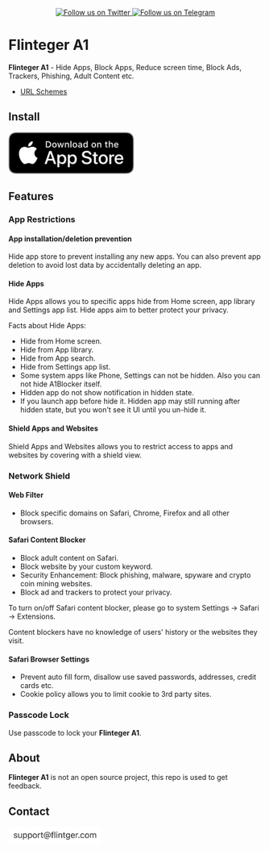 <!--
<p align="center"> 
  <a href="https://apps.apple.com/app/id1645472970">
    <img src="static/a1blocker-en-1200x628.png" alt="A1Blocker" style="width: 800px; " />
  </a>
</p>
-->
<p align="center">
  <a href="https://twitter.com/flinteger">
    <img src="https://img.shields.io/badge/@flinteger-blue?logo=Twitter" alt="Follow us on Twitter" />
  </a>
  <a href="https://t.me/a1blocker">
    <img src="https://img.shields.io/badge/@a1blocker-blue?logo=Telegram" alt="Follow us on Telegram" />
  </a>
</p>

# Flinteger A1

**Flinteger A1** - Hide Apps, Block Apps, Reduce screen time, Block Ads, Trackers, Phishing, Adult Content etc.

- [URL Schemes](url-schemes.md)

## Install

<a href="https://apps.apple.com/app/id1645472970" style="display: inline-block; overflow: hidden; border-radius: 13px; width: 250px; height: 83px;">
  <img src="static/appstore.svg" alt="Download on the App Store" style="border-radius: 13px; width: 250px; height: 83px;" />
  <img src="static/a1blocker-qrcode.jpg" style="width: 100px"/>
</a>

## Features

### App Restrictions

#### App installation/deletion prevention

Hide app store to prevent installing any new apps. You can also prevent app deletion to avoid lost data by accidentally deleting an app.

#### Hide Apps

Hide Apps allows you to specific apps hide from Home screen, app library and Settings app list. Hide apps aim to better protect your privacy.

Facts about Hide Apps:

- Hide from Home screen.
- Hide from App library.
- Hide from App search.
- Hide from Settings app list.
- Some system apps like Phone, Settings can not be hidden. Also you can not hide A1Blocker itself.
- Hidden app do not show notification in hidden state.
- If you launch app before hide it.
  Hidden app may still running after hidden state, but you won't see it UI until you un-hide it.

#### Shield Apps and Websites

Shield Apps and Websites allows you to restrict access to apps and websites by covering with a shield view.

### Network Shield

#### Web Filter

- Block specific domains on Safari, Chrome, Firefox and all other browsers.

#### Safari Content Blocker

- Block adult content on Safari.
- Block website by your custom keyword.
- Security Enhancement: Block phishing, malware, spyware and crypto coin mining websites.
- Block ad and trackers to protect your privacy.

To turn on/off Safari content blocker, please go to system Settings -> Safari -> Extensions.

Content blockers have no knowledge of users' history or the websites they visit.

#### Safari Browser Settings

- Prevent auto fill form, disallow use saved passwords, addresses, credit cards etc.
- Cookie policy allows you to limit cookie to 3rd party sites.

### Passcode Lock

Use passcode to lock your **Flinteger A1**.

## About

**Flinteger A1** is not an open source project, this repo is used to get feedback.

## Contact

<a href="#"><img src="static/email.jpg" height="36"></a>
